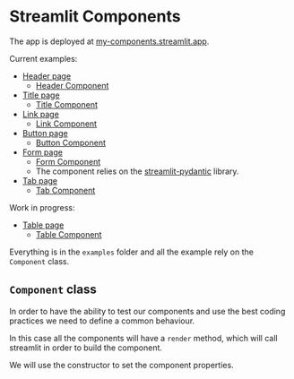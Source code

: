 # Streamlit Components

The app is deployed at [my-components.streamlit.app](my-components.streamlit.app).

Current examples:

- [Header page](./pages/header.py)
  - [Header Component](./src/header/main.py)
- [Title page](./pages/title.py)
  - [Title Component](./src/title/main.py)
- [Link page](./pages/link.py)
  - [Link Component](./src/link/main.py)
- [Button page](./pages/button.py)
  - [Button Component](./src/button/main.py)
- [Form page](./pages/form.py)
    - [Form Component](./src/form/main.py)
    - The component relies on the [streamlit-pydantic](https://github.com/lukasmasuch/streamlit-pydantic) library.
- [Tab page](./pages/tab.py)
  - [Tab Component](./src/tab/main.py) 

Work in progress:

- [Table page](./pages/table.py)
  - [Table Component](./src/table/main.py) 

Everything is in the `examples` folder and all the example rely on the `Component` class.

## `Component` class

In order to have the ability to test our components and use the best coding practices we need to
define a common behaviour.

In this case all the components will have a `render` method, which will call streamlit in order to 
build the component.

We will use the constructor to set the component properties.

